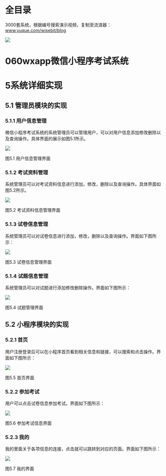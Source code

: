 # 全目录

3000套系统，根据编号搜索演示视频，复制至流浪器：www.yuque.com/wisebit/blog


![](https://bitwise.oss-cn-heyuan.aliyuncs.com/2024/11/06/qq_wechat.png)
# 060wxapp微信小程序考试系统
# 5系统详细实现
## 5.1 管理员模块的实现
### 5.1.1 用户信息管理
微信小程序考试系统的系统管理员可以管理用户，可以对用户信息添加修改删除以及查询操作。具体界面的展示如图5.1所示。

![](/md/blog.010.png)

图5.1 用户信息管理界面
### 5.1.2 考试资料管理
系统管理员可以对考试资料信息进行添加，修改，删除以及查询操作。具体界面如图5.2所示。

![](/md/blog.011.png)

图5.2 考试资料信息管理界面
### 5.1.3 试卷信息管理
系统管理员可以对试卷信息进行添加，修改，删除以及查询操作。界面如下图所示：

![](/md/blog.012.png)

图5.3 试卷信息管理界面
### 5.1.4 试题信息管理
系统管理员可以对试题进行添加修改删除操作。界面如下图所示：

![](/md/blog.013.png)

图5.4 试题管理界面

## 5.2 小程序模块的实现
### 5.2.1 首页
用户注册登录后可以在小程序首页看到相关信息和链接，可以搜索和点击操作。界面如下图所示：

![](/md/blog.014.png)

图5.5 首页界面
### 5.2.2 参加考试
用户可以点击试卷信息参加考试。界面如下图所示：

![](/md/blog.015.png)

图5.6 参加考试信息界面
### 5.2.3 我的
我的里面关于各项信息的连接，点击就可以跳转到对应的页面。界面如下图所示：


![](/md/blog.016.png)

图5.7 我的界面













